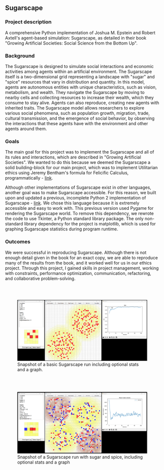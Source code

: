 ## Sugarscape

### Project description
A comprehensive Python implementation of Joshua M. Epstein and Robert Axtell's agent-based simulation: Sugarscape, as 
detailed in their book "Growing Artificial Societies: Social Science from the Bottom Up". 

### Background
The Sugarscape is designed to simulate social interactions and economic activities among agents within an artificial environment. 
The Sugarscape itself is a two-dimensional grid representing a landscape with "sugar" and "spice" resources that vary 
in distribution and quantity. In this model, agents are autonomous entities with unique characteristics, such as vision, 
metabolism, and wealth. They navigate the Sugarscape by moving to nearby cells and collecting resources to increase their 
wealth, which they consume to stay alive. Agents can also reproduce, creating new agents with inherited traits. The Sugarscape 
model allows researchers to explore various social phenomena, such as population growth, migration, trade, cultural transmission, 
and the emergence of social behavior, by observing the interactions that these agents have with the environment and other
agents around them.

### Goals
The main goal for this project was to implement the Sugarscape and all of its rules and interactions, which are described in
"Growing Artificial Societies". We wanted to do this because we deemed the Sugarscape a solid building-block for our main 
project, which was to implement Utilitarian ethics using Jeremy Bentham's formula for Felicific Calculus, programmatically - [link](/sugarscape-utilicalc).

Although other implementations of Sugarscape exist in other languages, another goal was to make Sugarscape accessible. 
For this reason, we built upon and updated a previous, incomplete Python 2 implementation of Sugarscape - [link](https://github.com/langerv/sugarscape). 
We chose this language because it is extremely accessible and easy to work with. This previous version used Pygame for 
rendering the Sugarscape world. To remove this dependency, we rewrote the code to use Tkinter, a Python standard library 
package. The only non-standard library dependency for the project is matplotlib, which is used for graphing Sugarscape 
statistics during program runtime.

### Outcomes
We were successful in reproducing Sugarscape. Although there is not enough detail given in the book for an exact copy,
we are able to reproduce many of the results from the book, and it worked well for us in our ethics project. Through this project,
I gained skills in project management, working with constraints, performance optimization, communication, refactoring, 
and collaborative problem-solving.

<br><br>
<figure>
<a href="images/sugarscape-sugar-graphs.png?raw=true" target="_blank">
<img src="images/sugarscape-sugar-graphs.png?raw=true" alt="Snapshot of Basic Sugarscape run with optional location stats and mean trade volume graph"/>
</a>
<figcaption>Snapshot of a basic Sugarscape run including optional stats and a graph.</figcaption>
</figure>

<figure>
<br><br><br>
<a href="images/sugarscape-sugar-spice-graphs.png?raw=true" target="_blank">
<img src="images/sugarscape-sugar-spice-graphs.png?raw=true" alt="Standard Sugar and Spice Sugarscape run with optional location stats and mean trade volume graph"/>
</a>
<figcaption>Snapshot of a Sugarscape run with sugar and spice, including optional stats and a graph</figcaption>
</figure>

<!-- Google tag (gtag.js) -->
<script async src="https://www.googletagmanager.com/gtag/js?id=G-R226D9G6FD"></script>
<script>
  window.dataLayer = window.dataLayer || [];
  function gtag(){dataLayer.push(arguments);}
  gtag('js', new Date());

  gtag('config', 'G-R226D9G6FD');
</script>